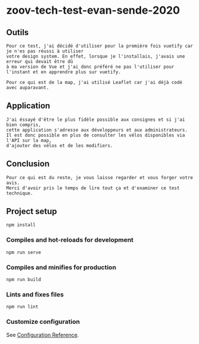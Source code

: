 # zoov-tech-test-evan-sende-2020

## Outils
```
Pour ce test, j'ai décidé d'utiliser pour la première fois vuetify car je n'es pas réussi à utiliser
votre design system. En effet, lorsque je l'installais, j'avais une erreur qui devait être dû
à ma version de Vue et j'ai donc préféré ne pas l'utiliser pour l'instant et en apprendre plus sur vuetify.

Pour ce qui est de la map, j'ai utilisé Leaflet car j'ai déjà codé avec auparavant.
```

## Application
```
J'ai éssayé d'être le plus fidèle possible aux consignes et si j'ai bien compris,
cette application s'adresse aux développeurs et aux administrateurs.
Il est donc possible en plus de consulter les vélos disponibles via l'API sur la map,
d'ajouter des vélos et de les modifiers.
```

## Conclusion
```
Pour ce qui est du reste, je vous laisse regarder et vous forger votre avis.
Merci d'avoir pris le temps de lire tout ça et d'examiner ce test technique.
```

## Project setup
```
npm install
```

### Compiles and hot-reloads for development
```
npm run serve
```

### Compiles and minifies for production
```
npm run build
```

### Lints and fixes files
```
npm run lint
```

### Customize configuration
See [Configuration Reference](https://cli.vuejs.org/config/).
